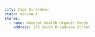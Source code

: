 ```yaml
---
city: Cape Girardeau
state: missouri
stores:
  - name: Natural Health Organic Foods
    address: 135 South Broadview Street
---
```

